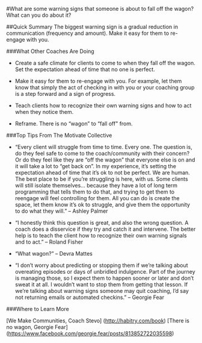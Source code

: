 #What are some warning signs that someone is about to fall off the wagon? What can you do about it?

##Quick Summary
The biggest warning sign is a gradual reduction in communication (frequency and amount). Make it easy for them to re-engage with you.

###What Other Coaches Are Doing

* Create a safe climate for clients to come to when they fall off the wagon. Set the expectation ahead of time that no one is perfect.

* Make it easy for them to re-engage with you. For example, let them know that simply the act of checking in with you or your coaching group is a step forward and a sign of progress.

* Teach clients how to recognize their own warning signs and how to act when they notice them.

* Reframe. There is no “wagon” to “fall off" from.

###Top Tips From The Motivate Collective

* “Every client will struggle from time to time. Every one. The question is, do they feel safe to come to the coach/community with their concern? Or do they feel like they are “off the wagon” that everyone else is on and it will take a lot to “get back on”. In my experience, it’s setting the expectation ahead of time that it’s ok to not be perfect. We are human. The best place to be if you’re struggling is here, with us. Some clients will still isolate themselves… because they have a lot of long term programming that tells them to do that, and trying to get them to reengage will feel controlling for them. All you can do is create the space, let them know it’s ok to struggle, and give them the opportunity to do what they will.” – Ashley Palmer

* “I honestly think this question is great, and also the wrong question. A coach does a disservice if they try and catch it and intervene. The better help is to teach the client how to recognize their own warning signals and to act.” – Roland Fisher

* “What wagon?” – Devra Mattes

* “I don’t worry about predicting or stopping them if we’re talking about overeating episodes or days of unbridled indulgence. Part of the journey is managing those, so I expect them to happen sooner or later and don’t sweat it at all. I wouldn’t want to stop them from getting that lesson. If we’re talking about warning signs someone may quit coaching, I’d say not returning emails or automated checkins.” – Georgie Fear

###Where to Learn More

[We Make Communities, Coach Stevo] (http://habitry.com/book)
[There is no wagon, Georgie Fear] (https://www.facebook.com/georgie.fear/posts/813852722035598)



